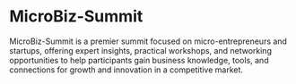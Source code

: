 # MicroBiz-Summit
MicroBiz-Summit is a premier summit focused on micro-entrepreneurs and startups, offering expert insights, practical workshops, and networking opportunities to help participants gain business knowledge, tools, and connections for growth and innovation in a competitive market.
